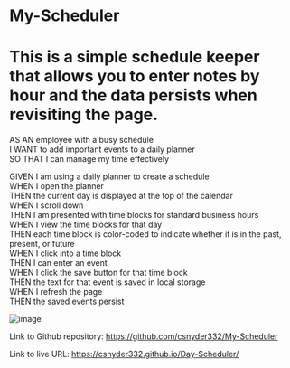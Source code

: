 # My-Scheduler

# This is a simple schedule keeper that allows you to enter notes by hour and the data persists when revisiting the page.

AS AN employee with a busy schedule  
I WANT to add important events to a daily planner  
SO THAT I can manage my time effectively  

GIVEN I am using a daily planner to create a schedule  
WHEN I open the planner  
THEN the current day is displayed at the top of the calendar  
WHEN I scroll down  
THEN I am presented with time blocks for standard business hours  
WHEN I view the time blocks for that day  
THEN each time block is color-coded to indicate whether it is in the past, present, or future  
WHEN I click into a time block  
THEN I can enter an event  
WHEN I click the save button for that time block  
THEN the text for that event is saved in local storage  
WHEN I refresh the page  
THEN the saved events persist  

![image](https://user-images.githubusercontent.com/95385092/151236235-d4d8849c-b056-4b82-8426-fa61a3c4d065.png)

Link to Github repository: https://github.com/csnyder332/My-Scheduler

Link to live URL: https://csnyder332.github.io/Day-Scheduler/
